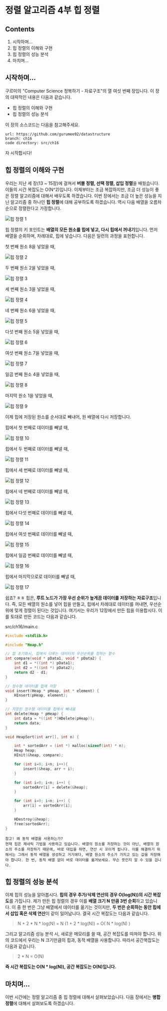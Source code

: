 정렬 알고리즘 4부 힙 정렬
==================

Contents
-------------------

1. 시작하며...
2. 힙 정렬의 이해와 구현
3. 힙 정렬의 성능 분석
4. 마치며...


## 시작하며...

구르미의 "Computer Science 정복하기 - 자료구조"의 열 여섯 번째 장입니다. 이 장의 대략적인 내용은 다음과 같습니다. 

* 힙 정렬의 이해와 구현
* 힙 정렬의 성능 분석

이 장의 소스코드는 다음을 참고해주세요.

    url: https://github.com/gurumee92/datastructure 
    branch: ch16
    code directory: src/ch16

자 시작합시다!


## 힙 정렬의 이해와 구현

우리는 지난 세 장(13 ~ 15장)에 걸쳐서 **버블 정렬, 선택 정렬, 삽입 정렬**을 배웠습니다. 이들의 시간 복잡도는 O(N^2)입니다. 이제부터는 조금 복잡하지만, 조금 더 성능이 좋은 정렬 알고리즘에 대해서 배우도록 하겠습니다. 이번 장에서는 조금 더 높은 성능을 지닌 알고리즘 중 하나인 **힙 정렬**에 대해 공부하도록 하겠습니다. 역시 다음 배열을 오름차순으로 정렬한다고 가정합니다.

![힙 정렬 1](../images/ch16/hs1.png)

힙 정렬의 키 포인트는 **배열의 모든 원소를 힙에 넣고, 다시 힙에서 꺼내기**입니다. 먼저 배열을 순회하며, 차례대로, 힙에 넣습니다. 다음은 일련의 과정을 표현합니다.

첫 번째 원소 8을 넣었을 때, 

![힙 정렬 2](../images/ch16/hs2.png)

두 번째 원소 2을 넣었을 때, 

![힙 정렬 3](../images/ch16/hs3.png)

세 번째 원소 3을 넣었을 때, 

![힙 정렬 4](../images/ch16/hs4.png)

네 번째 원소 6을 넣었을 때, 

![힙 정렬 5](../images/ch16/hs5.png)

다섯 번째 원소 5을 넣었을 때, 

![힙 정렬 6](../images/ch16/hs6.png)

여섯 번째 원소 7을 넣었을 때,

![힙 정렬 7](../images/ch16/hs7.png)

일곱 번째 원소 4을 넣었을 때, 

![힙 정렬 8](../images/ch16/hs8.png)

마지막 원소 1을 넣었을 때,

![힙 정렬 9](../images/ch16/hs9.png)

이제 힙에 저장된 원소를 순서대로 빼내어, 원 배열에 다시 저장합니다.

힙에서 첫 번째로 데이터를 빼낼 때,

![힙 정렬 10](../images/ch16/hs10.png)

힙에서 두 번째로 데이터를 빼낼 때,

![힙 정렬 11](../images/ch16/hs11.png)

힙에서 세 번째로 데이터를 빼낼 때,

![힙 정렬 12](../images/ch16/hs12.png)

힙에서 네 번째로 데이터를 빼낼 때,

![힙 정렬 13](../images/ch16/hs13.png)

힙에서 다섯 번째로 데이터를 빼낼 때,

![힙 정렬 14](../images/ch16/hs14.png)

힙에서 여섯 번째로 데이터를 빼낼 때,

![힙 정렬 15](../images/ch16/hs15.png)

힙에서 일곱 번째로 데이터를 빼낼 때,

![힙 정렬 16](../images/ch16/hs16.png)

힙에서 마지막으로로 데이터를 빼낼 때,

![힙 정렬 17](../images/ch16/hs17.png)

쉽죠? ㅎㅎ 힙은, **루트 노드가 가장 우선 순위가 높게끔 데이터를 저장하는 자료구조**입니다. 즉, 모든 배열의 원소를 넣어 힙을 만들고, 힙에서 차례대로 데이터를 꺼내면, 우선순위에 맞게 정렬이 된다는 것입니다. 여기서는 우리가 12장에서 만든 힙을 이용합시다. 이를 토대로 만든 코드는 다음과 같습니다.

src/ch16/main.c
```c
#include <stdlib.h>

#include "Heap.h"

// 힙 초기화시, 힙에서 다루는 데이터의 우선순위를 정하는 함수
int compare(void * pData1, void * pData2) {
    int d1 = *((int *) pData1);
    int d2 = *((int *) pData2);
    return d2 - d1;
}

// 정수형 데이터를 힙에 저장
void insert(Heap * pHeap, int * element) {
    HInsert(pHeap, element);
}

// 저장된 정수형 데이터를 힙에서 빼내옴
int delete(Heap * pHeap) {
    int data = *((int *)HDelete(pHeap));
    return data;
}

void HeapSort(int arr[], int n) {

    int * sortedArr = (int *) malloc(sizeof(int) * n);
    Heap heap;
    HInit(&heap, compare);

    for (int i=0; i<n; i++){
        insert(&heap, arr + i);
    }

    for (int i=0; i<n; i++) {
        sortedArr[i] = delete(&heap);
    }

    for (int i=0; i<n; i++) {
        arr[i] = sortedArr[i];
    }

    HDestroy(&heap);
    free(sortedArr);
}
```

    참고! 왜 동적 배열을 사용하는가?
    현재 힙은 제네릭 기법을 사용하고 있습니다. 배열의 원소를 저장하는 것이 아닌, 배열의 원소의 주소를 저장하기 때문에, 바로 대입을 하면, 연산 시 꼬이게 됩니다. 이를 해결하기 위해서는 그래서 동적 배열을 생성하고 거기에다, 배열 원소의 주소가 가지고 있는 값을 저장해야 합니다. 한 번, 동적 배열 없이 바로 데이터를 옮겨보세요. 무슨 뜻인지 알 수 있을 겁니다.


## 힙 정렬의 성능 분석

이제 힙의 성능을 알아봅시다. **힙의 경우 추가/삭제 연산의 경우 O(log(N))의 시간 복잡도**를 가집니다. 제가 만든 힙 정렬의 경우 이를 **배열 크기 N 만큼 3번 순회**하고 있습니다. 이 중 한 번은 그냥 배열에서 데이터를 옮기는 것이지만, **두 번은 순회하는 동안 힙에서 삽입 혹은 삭제 연산**이 같이 일어납니다. 결국 시간 복잡도는 다음과 같습니다.

> N + 2 * N * log(N) = N (1 + 2 * log(N)) = O( N * log(N) )

그리고 알고리즘 성능 분석 시, 새로운 메모리를 쓸 때, 공간 복잡도를 따져야 합니다. 위의 코드에서 우리는 N 크기만큼의 힙과, 동적 배열을 사용합니다. 따라서 공간복잡도는 다음과 같습니다.

> 2 * N = O(N)

**즉 시간 복잡도는 O(N * log(N)), 공간 복잡도는 O(N)입니다.**


## 마치며...

이번 시간에는 정렬 알고리즘 중 힙 정렬에 대해서 살펴보았습니다. 다음 장에서는 **병합 정렬**에 대해서 살펴보도록 하겠습니다.
